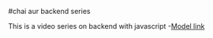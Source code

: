 #chai aur backend series

This is a video series on backend with  javascript
-[Model link](https://app.eraser.io/workspace/IiPHHnFspfpWvOYx3nNR?origin=share) 